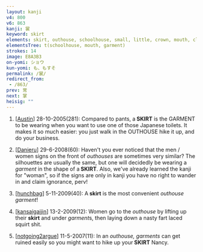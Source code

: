 ```yaml
---
layout: kanji
v4: 800
v6: 863
kanji: 裳
keyword: skirt
elements: skirt, outhouse, schoolhouse, small, little, crown, mouth, cloth, clothes, clothing, garment
elementsTree: t(schoolhouse, mouth, garment)
strokes: 14
image: E8A3B3
on-yomi: ショウ
kun-yomi: も、もすそ
permalink: /裳/
redirect_from:
 - /863/
prev: 常
next: 掌
heisig: ""
---
```


1) [<a href="http://kanji.koohii.com/profile/Austin">Austin</a>] 28-10-2005(281): Compared to pants, a<strong> SKIRT</strong> is the GARMENT to be wearing when you want to use one of those Japanese toilets. It makes it so much easier: you just walk in the OUTHOUSE hike it up, and do your business.

2) [<a href="http://kanji.koohii.com/profile/Danieru">Danieru</a>] 29-6-2008(60): Haven&#039;t you ever noticed that the men / women signs on the front of <em>outhouses</em> are sometimes very similar? The silhouettes are usually the same, but one will decidedly be wearing a <em>garment</em> in the shape of a<strong> SKIRT</strong>. Also, we&#039;ve already learned the kanji for &quot;woman&quot;, so if the signs are only in kanji you have no right to wander in and claim ignorance, perv!

3) [<a href="http://kanji.koohii.com/profile/hunchbag">hunchbag</a>] 5-11-2009(40): A<strong> skirt</strong> is the most convenient <em>outhouse garment</em>!

4) [<a href="http://kanji.koohii.com/profile/kansaigaijin">kansaigaijin</a>] 13-2-2009(12): Women go to the <em>outhouse</em> by lifting up their <strong>skirt</strong> and under <em>garment</em>s, then laying down a nasty fart laced squirt shit.

5) [<a href="http://kanji.koohii.com/profile/notgoing2argue">notgoing2argue</a>] 11-5-2007(11): In an <em>outhouse, garments</em> can get ruined easily so you might want to hike up your<strong> SKIRT</strong> Nancy.

